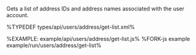 ```### async getList => Address[]
```

Gets a list of address IDs and address names associated with the user account.

%TYPEDEF types/api/users/address/get-list.xml%

%EXAMPLE: example/api/users/address/get-list.js%
%FORK-js example example/run/users/address/get-list%

<!-- %~ width="15"% -->